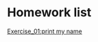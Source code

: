 # Homework list
[Exercise_01:print my name](https://github.com/dadiancjw/compuational_physics_N2015301890053/blob/master/exercise01.py)
